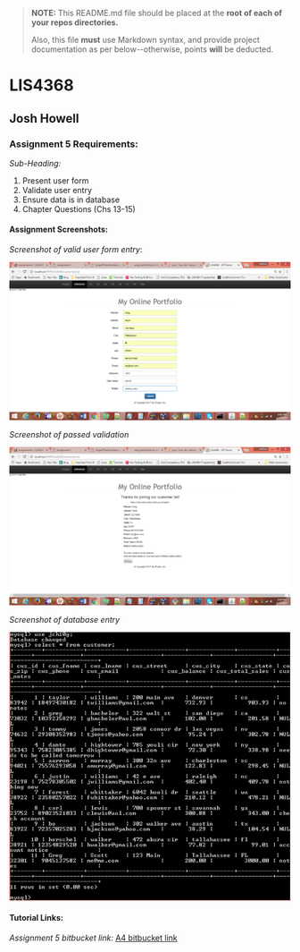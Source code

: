 > **NOTE:** This README.md file should be placed at the **root of each of your repos directories.**
>
>Also, this file **must** use Markdown syntax, and provide project documentation as per below--otherwise, points **will** be deducted.
>

# LIS4368

## Josh Howell

### Assignment 5 Requirements:

*Sub-Heading:*

1. Present user form
2. Validate user entry
3. Ensure data is in database
3. Chapter Questions (Chs 13-15)


#### Assignment Screenshots:

*Screenshot of valid user form entry*:

![A5 valid user form entry](../img/a51.png)

*Screenshot of passed validation*

![A5 passed validation](../img/a52.png)

*Screenshot of database entry*

![A5 database entry](../img/a53.PNG)

#### Tutorial Links:

*Assignment 5 bitbucket link:*
[A4 bitbucket link](https://bitbucket.org/jch10g/lis4368 "bitbucket repo")


